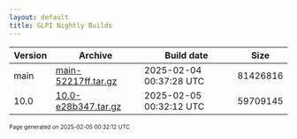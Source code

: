 ```yaml
---
layout: default
title: GLPI Nightly Builds
---
```


Version|Archive|Build date|Size
---|---|---|---
main|[main-52217ff.tar.gz](main-52217ff.tar.gz)|2025-02-04 00:37:28 UTC|81426816
10.0|[10.0-e28b347.tar.gz](10.0-e28b347.tar.gz)|2025-02-05 00:32:12 UTC|59709145

<font size="1">Page generated on 2025-02-05 00:32:12 UTC</font>
